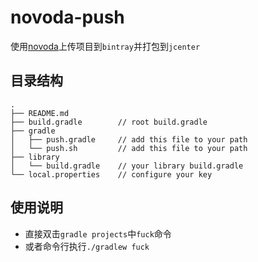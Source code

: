 # novoda-push
使用[novoda](https://github.com/novoda/bintray-release)上传项目到`bintray`并打包到`jcenter`

## 目录结构
```
.
├── README.md
├── build.gradle        // root build.gradle
├── gradle
│   ├── push.gradle     // add this file to your path
│   └── push.sh         // add this file to your path
├── library
│   └── build.gradle    // your library build.gradle
└── local.properties    // configure your key
```

## 使用说明
- 直接双击`gradle projects`中`fuck`命令
- 或者命令行执行```./gradlew fuck```
